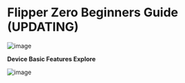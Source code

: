 **<H1>Flipper Zero Beginners Guide (UPDATING)</H1>** 

![image](https://github.com/user-attachments/assets/1ca005c7-a1b9-41d0-a4ec-04d1f95de78c)

**Device Basic Features Explore**

![image](https://github.com/user-attachments/assets/322b8a83-7a7c-4914-8459-530d172a6e42)




